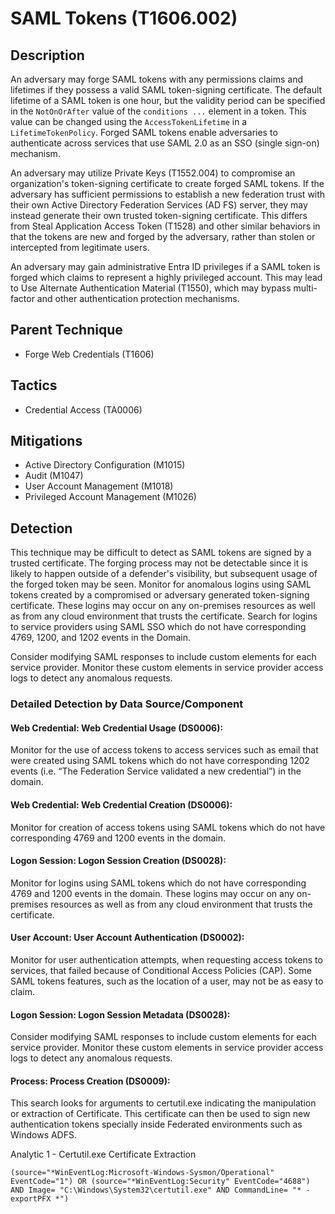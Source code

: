 # SAML Tokens (T1606.002)

## Description
An adversary may forge SAML tokens with any permissions claims and lifetimes if they possess a valid SAML token-signing certificate. The default lifetime of a SAML token is one hour, but the validity period can be specified in the ```NotOnOrAfter``` value of the ```conditions ...``` element in a token. This value can be changed using the ```AccessTokenLifetime``` in a ```LifetimeTokenPolicy```. Forged SAML tokens enable adversaries to authenticate across services that use SAML 2.0 as an SSO (single sign-on) mechanism.

An adversary may utilize Private Keys (T1552.004) to compromise an organization's token-signing certificate to create forged SAML tokens. If the adversary has sufficient permissions to establish a new federation trust with their own Active Directory Federation Services (AD FS) server, they may instead generate their own trusted token-signing certificate. This differs from Steal Application Access Token (T1528) and other similar behaviors in that the tokens are new and forged by the adversary, rather than stolen or intercepted from legitimate users.

An adversary may gain administrative Entra ID privileges if a SAML token is forged which claims to represent a highly privileged account. This may lead to Use Alternate Authentication Material (T1550), which may bypass multi-factor and other authentication protection mechanisms.

## Parent Technique
- Forge Web Credentials (T1606)

## Tactics
- Credential Access (TA0006)

## Mitigations
- Active Directory Configuration (M1015)
- Audit (M1047)
- User Account Management (M1018)
- Privileged Account Management (M1026)

## Detection
This technique may be difficult to detect as SAML tokens are signed by a trusted certificate. The forging process may not be detectable since it is likely to happen outside of a defender's visibility, but subsequent usage of the forged token may be seen. Monitor for anomalous logins using SAML tokens created by a compromised or adversary generated token-signing certificate. These logins may occur on any on-premises resources as well as from any cloud environment that trusts the certificate. Search for logins to service providers using SAML SSO which do not have corresponding 4769, 1200, and 1202 events in the Domain.

Consider modifying SAML responses to include custom elements for each service provider. Monitor these custom elements in service provider access logs to detect any anomalous requests.

### Detailed Detection by Data Source/Component
#### Web Credential: Web Credential Usage (DS0006): 
Monitor for the use of access tokens to access services such as email that were created using SAML tokens which do not have corresponding 1202 events (i.e. “The Federation Service validated a new credential”) in the domain.

#### Web Credential: Web Credential Creation (DS0006): 
Monitor for creation of access tokens using SAML tokens which do not have corresponding 4769 and 1200 events in the domain.

#### Logon Session: Logon Session Creation (DS0028): 
Monitor for logins using SAML tokens which do not have corresponding 4769 and 1200 events in the domain. These logins may occur on any on-premises resources as well as from any cloud environment that trusts the certificate.

#### User Account: User Account Authentication (DS0002): 
Monitor for user authentication attempts, when requesting access tokens to services, that failed because of Conditional Access Policies (CAP). Some SAML tokens features, such as the location of a user, may not be as easy to claim.

#### Logon Session: Logon Session Metadata (DS0028): 
Consider modifying SAML responses to include custom elements for each service provider. Monitor these custom elements in service provider access logs to detect any anomalous requests.

#### Process: Process Creation (DS0009): 
This search looks for arguments to certutil.exe indicating the manipulation or extraction of Certificate. This certificate can then be used to sign new authentication tokens specially inside Federated environments such as Windows ADFS.

Analytic 1 - Certutil.exe Certificate Extraction

``` (source="*WinEventLog:Microsoft-Windows-Sysmon/Operational" EventCode="1") OR (source="*WinEventLog:Security" EventCode="4688") AND Image= "C:\Windows\System32\certutil.exe" AND CommandLine= "* -exportPFX *") ```

